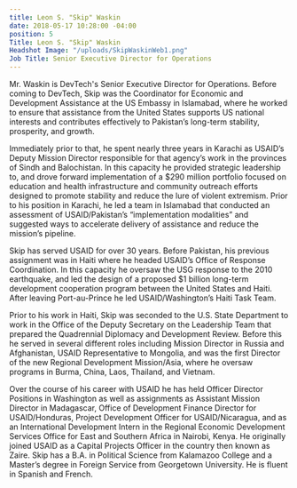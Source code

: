 ```yaml
---
title: Leon S. "Skip" Waskin
date: 2018-05-17 10:28:00 -04:00
position: 5
Title: Leon S. "Skip" Waskin
Headshot Image: "/uploads/SkipWaskinWeb1.png"
Job Title: Senior Executive Director for Operations
---
```


Mr. Waskin is DevTech's Senior Executive Director for Operations. Before coming to DevTech, Skip was the Coordinator for Economic and Development Assistance at the US Embassy in Islamabad, where he worked to ensure that assistance from the United States supports US national interests and contributes effectively to Pakistan’s long-term stability, prosperity, and growth. 

Immediately prior to that, he spent nearly three years in Karachi as USAID’s Deputy Mission Director responsible for that agency’s work in the provinces of Sindh and Balochistan. In this capacity he provided strategic leadership to, and drove forward implementation of a $290 million portfolio focused on education and health infrastructure and community outreach efforts designed to promote stability and reduce the lure of violent extremism. Prior to his position in Karachi, he led a team in Islamabad that conducted an assessment of USAID/Pakistan’s “implementation modalities” and suggested ways to accelerate delivery of assistance and reduce the mission’s pipeline. 

Skip has served USAID for over 30 years. Before Pakistan, his previous assignment was in Haiti where he headed USAID’s Office of Response Coordination. In this capacity he oversaw the USG response to the 2010 earthquake, and led the design of a proposed $1 billion long-term development cooperation program between the United States and Haiti. After leaving Port-au-Prince he led USAID/Washington’s Haiti Task Team. 

Prior to his work in Haiti, Skip was seconded to the U.S. State Department to work in the Office of the Deputy Secretary on the Leadership Team that prepared the Quadrennial Diplomacy and Development Review. Before this he served in several different roles including Mission Director in Russia and Afghanistan, USAID Representative to Mongolia, and was the first Director of the new Regional Development Mission/Asia, where he oversaw programs in Burma, China, Laos, Thailand, and Vietnam.

Over the course of his career with USAID he has held Officer Director Positions in Washington as well as assignments as Assistant Mission Director in Madagascar, Office of Development Finance Director for USAID/Honduras, Project Development Officer for USAID/Nicaragua, and as an International Development Intern in the Regional Economic Development Services Office for East and Southern Africa in Nairobi, Kenya. He originally joined USAID as a Capital Projects Officer in the country then known as Zaire. 
Skip has a B.A. in Political Science from Kalamazoo College and a Master’s degree in Foreign Service from Georgetown University. He is fluent in Spanish and French.  
